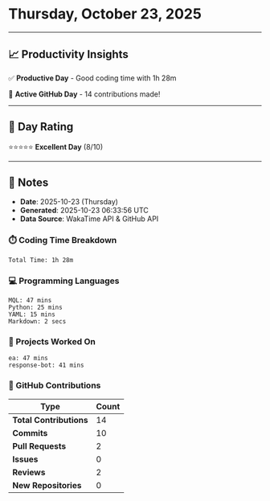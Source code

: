# Thursday, October 23, 2025

---

## 📈 Productivity Insights

✅ **Productive Day** - Good coding time with 1h 28m

🚀 **Active GitHub Day** - 14 contributions made!

---

## 🎯 Day Rating

⭐⭐⭐⭐⭐ **Excellent Day** (8/10)

---

## 📝 Notes

- **Date**: 2025-10-23 (Thursday)
- **Generated**: 2025-10-23 06:33:56 UTC
- **Data Source**: WakaTime API & GitHub API


### ⏱️ Coding Time Breakdown

```
Total Time: 1h 28m
```

### 💻 Programming Languages

```
MQL: 47 mins
Python: 25 mins
YAML: 15 mins
Markdown: 2 secs
```

### 📂 Projects Worked On

```
ea: 47 mins
response-bot: 41 mins

```


### 🐙 GitHub Contributions

| Type | Count |
|------|-------|
| **Total Contributions** | 14 |
| **Commits** | 10 |
| **Pull Requests** | 2 |
| **Issues** | 0 |
| **Reviews** | 2 |
| **New Repositories** | 0 |

